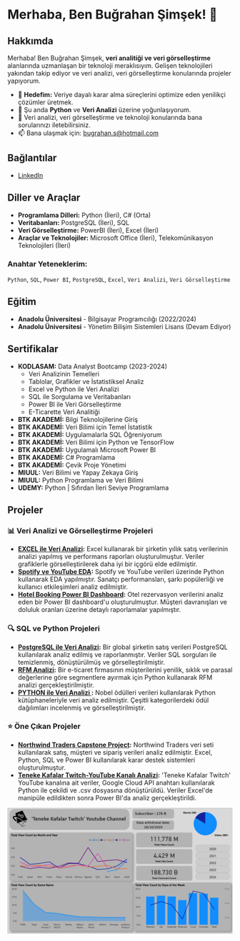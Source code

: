 # Merhaba, Ben Buğrahan Şimşek! 👋

## Hakkımda
Merhaba! Ben Buğrahan Şimşek, **veri analitiği ve veri görselleştirme** alanlarında uzmanlaşan bir teknoloji meraklısıyım. Gelişen teknolojileri yakından takip ediyor ve veri analizi, veri görselleştirme konularında projeler yapıyorum. 

- 🌟 **Hedefim:** Veriye dayalı karar alma süreçlerini optimize eden yenilikçi çözümler üretmek.
- 🌱 Şu anda **Python** ve **Veri Analizi** üzerine yoğunlaşıyorum.
- 💬 Veri analizi, veri görselleştirme ve teknoloji konularında bana sorularınızı iletebilirsiniz.
- 📫 Bana ulaşmak için: [bugrahan.s@hotmail.com](mailto:bugrahan.s@hotmail.com)

## Bağlantılar
- [LinkedIn](https://www.linkedin.com/in/bugrahansimsek)

## Diller ve Araçlar
- **Programlama Dilleri:** Python (İleri), C# (Orta)
- **Veritabanları:** PostgreSQL (İleri), SQL
- **Veri Görselleştirme:** PowerBI (İleri), Excel (İleri)
- **Araçlar ve Teknolojiler:** Microsoft Office (İleri), Telekomünikasyon Teknolojileri (İleri)

### Anahtar Yeteneklerim:
`Python`, `SQL`, `Power BI`, `PostgreSQL`, `Excel`, `Veri Analizi`, `Veri Görselleştirme`

## Eğitim
- **Anadolu Üniversitesi** - Bilgisayar Programcılığı (2022/2024)
- **Anadolu Üniversitesi** - Yönetim Bilişim Sistemleri Lisans (Devam Ediyor)

## Sertifikalar
- **KODLASAM:** Data Analyst Bootcamp (2023-2024)
  - Veri Analizinin Temelleri
  - Tablolar, Grafikler ve İstatistiksel Analiz
  - Excel ve Python ile Veri Analizi
  - SQL ile Sorgulama ve Veritabanları
  - Power BI ile Veri Görselleştirme
  - E-Ticarette Veri Analitiği
- **BTK AKADEMİ:** Bilgi Teknolojilerine Giriş
- **BTK AKADEMİ:** Veri Bilimi için Temel İstatistik
- **BTK AKADEMİ:** Uygulamalarla SQL Öğreniyorum
- **BTK AKADEMİ:** Veri Bilimi için Python ve TensorFlow
- **BTK AKADEMİ:** Uygulamalı Microsoft Power BI
- **BTK AKADEMİ:** C# Programlama
- **BTK AKADEMİ:** Çevik Proje Yönetimi
- **MIUUL:** Veri Bilimi ve Yapay Zekaya Giriş
- **MIUUL:** Python Programlama ve Veri Bilimi
- **UDEMY:** Python | Sıfırdan İleri Seviye Programlama

## Projeler

### 📊 Veri Analizi ve Görselleştirme Projeleri
- **[EXCEL ile Veri Analizi](https://github.com/bugrahansimsek/Sales-Dashboard):** Excel kullanarak bir şirketin yıllık satış verilerinin analizi yapılmış ve performans raporları oluşturulmuştur. Veriler grafiklerle görselleştirilerek daha iyi bir içgörü elde edilmiştir.
- **[Spotify ve YouTube EDA](https://github.com/bugrahansimsek/Spotify-and-Youtube-EDA):** Spotify ve YouTube verileri üzerinde Python kullanarak EDA yapılmıştır. Sanatçı performansları, şarkı popülerliği ve kullanıcı etkileşimleri analiz edilmiştir.
- **[Hotel Booking Power BI Dashboard](https://github.com/bugrahansimsek/Hotel-Booking-PowerBI-Dashboard):** Otel rezervasyon verilerini analiz eden bir Power BI dashboard'u oluşturulmuştur. Müşteri davranışları ve doluluk oranları üzerine detaylı raporlamalar yapılmıştır.

### 🔍 SQL ve Python Projeleri
- **[PostgreSQL ile Veri Analizi](https://github.com/bugrahansimsek/SQL-PROJECT):** Bir global şirketin satış verileri PostgreSQL kullanılarak analiz edilmiş ve raporlanmıştır. Veriler SQL sorguları ile temizlenmiş, dönüştürülmüş ve görselleştirilmiştir.
- **[RFM Analizi](https://github.com/bugrahansimsek/RFM-Analysis):** Bir e-ticaret firmasının müşterilerini yenilik, sıklık ve parasal değerlerine göre segmentlere ayırmak için Python kullanarak RFM analizi gerçekleştirilmiştir.
- **[PYTHON ile Veri Analizi ](https://github.com/bugrahansimsek/PYTHON-PROJECT):** Nobel ödülleri verileri kullanılarak Python kütüphaneleriyle veri analiz edilmiştir. Çeşitli kategorilerdeki ödül dağılımları incelenmiş ve görselleştirilmiştir.

### ⭐ Öne Çıkan Projeler
- **[Northwind Traders Capstone Project](https://github.com/bugrahansimsek/Northwind-Traders-Capstone-Project):** Northwind Traders veri seti kullanılarak satış, müşteri ve sipariş verileri analiz edilmiştir. Excel, Python, SQL ve Power BI kullanılarak karar destek sistemleri oluşturulmuştur.
- **[Teneke Kafalar Twitch-YouTube Kanalı Analizi](https://github.com/bugrahansimsek/TenekeKafalarTwitch-YoutubeChannel-Analysis):** 'Teneke Kafalar Twitch' YouTube kanalına ait veriler, Google Cloud API anahtarı kullanılarak Python ile çekildi ve .csv dosyasına dönüştürüldü. Veriler Excel'de manipüle edildikten sonra Power BI'da analiz gerçekleştirildi.

![Teneke Kafalar Analizi Görseli](https://github.com/bugrahansimsek/TenekeKafalarTwitch-YoutubeChannel-Analysis/blob/main/1.png)
